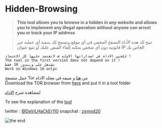 # Hidden-Browsing

> **This tool allows you to browse in a hidden in any website and allows you to implement  any illegal operation without anyone can arrest you
> or track your IP address**


>تتيح لك هذه الأداة التصفح المخفي في أي موقع وتسمح لك بتنفيذ أي عملية غير قانونية دون أي شخص يمكنه إلقاء القبض عليك
> أو تتبع عنوان IP الخاص بك

    للحين الاداه في اصداراتها الاوله ف لاتعتمد عليها كل الاعتماد ! 
    The tool in the first version does not depend on it !
    تشتغل على ويندوز 10 فقط
    Work on Windows 10 onlyc
حمل متصفح Tor من [هنا](https://tor.ar.uptodown.com/windows)  و ضيفه في مجلد الاداه  
Download the TOR browser from [here](https://tor.ar.uptodown.com/windows) and put it in a tool folder

لمشاهدة شرح [الاداه](https://youtu.be/Fd62DOQr6Qw)

To see the explanation of the [tool](https://youtu.be/Fd62DOQr6Qw)

twitter : [@DeViLHaCkEr110](https://twitter.com/DeViLHaCkEr110)
snapchat : [zxmod20](https://www.snapchat.com/add/zxmod20)

![the end](https://acegif.com/wp-content/gifs/the-end-6.gif)
